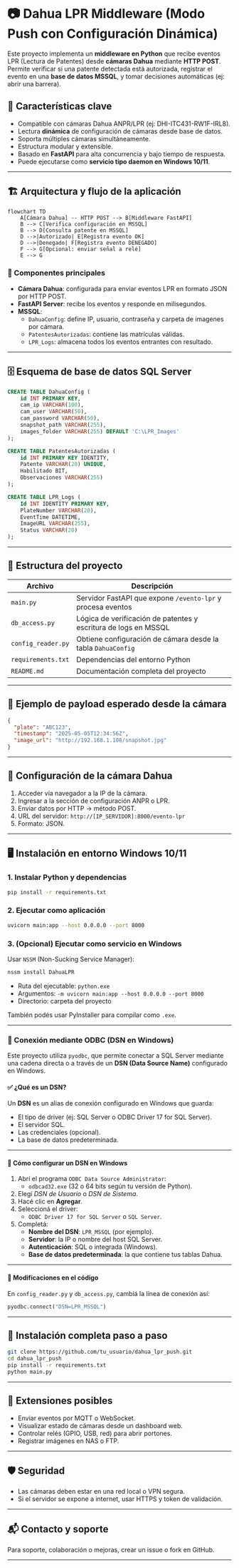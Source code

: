 
# 📷 Dahua LPR Middleware (Modo Push con Configuración Dinámica)

Este proyecto implementa un **middleware en Python** que recibe eventos LPR (Lectura de Patentes) desde **cámaras Dahua** mediante **HTTP POST**. Permite verificar si una patente detectada está autorizada, registrar el evento en una **base de datos MSSQL**, y tomar decisiones automáticas (ej: abrir una barrera).

## 🚀 Características clave

- Compatible con cámaras Dahua ANPR/LPR (ej: DHI-ITC431-RW1F-IRL8).
- Lectura **dinámica** de configuración de cámaras desde base de datos.
- Soporta múltiples cámaras simultáneamente.
- Estructura modular y extensible.
- Basado en **FastAPI** para alta concurrencia y bajo tiempo de respuesta.
- Puede ejecutarse como **servicio tipo daemon en Windows 10/11**.

---

## 🏗️ Arquitectura y flujo de la aplicación

```mermaid
flowchart TD
    A[Cámara Dahua] -- HTTP POST --> B[Middleware FastAPI]
    B --> C[Verifica configuración en MSSQL]
    B --> D[Consulta patente en MSSQL]
    D -->|Autorizado| E[Registra evento OK]
    D -->|Denegado| F[Registra evento DENEGADO]
    F --> G[Opcional: enviar señal a relé]
    E --> G
```

### 🔧 Componentes principales

- **Cámara Dahua**: configurada para enviar eventos LPR en formato JSON por HTTP POST.
- **FastAPI Server**: recibe los eventos y responde en milisegundos.
- **MSSQL**:
  - `DahuaConfig`: define IP, usuario, contraseña y carpeta de imagenes por cámara.
  - `PatentesAutorizadas`: contiene las matrículas válidas.
  - `LPR_Logs`: almacena todos los eventos entrantes con resultado.

---

## 🗄️ Esquema de base de datos SQL Server

```sql
CREATE TABLE DahuaConfig (
    id INT PRIMARY KEY,
    cam_ip VARCHAR(100),
    cam_user VARCHAR(50),
    cam_password VARCHAR(50),
    snapshot_path VARCHAR(255),
    images_folder VARCHAR(255) DEFAULT 'C:\LPR_Images'
);

CREATE TABLE PatentesAutorizadas (
    id INT PRIMARY KEY IDENTITY,
    Patente VARCHAR(20) UNIQUE,
    Habilitado BIT,
    Observaciones VARCHAR(255)
);

CREATE TABLE LPR_Logs (
    Id INT IDENTITY PRIMARY KEY,
    PlateNumber VARCHAR(20),
    EventTime DATETIME,
    ImageURL VARCHAR(255),
    Status VARCHAR(20)
);
```

---

## 📂 Estructura del proyecto

| Archivo               | Descripción                                                                 |
|------------------------|-----------------------------------------------------------------------------|
| `main.py`              | Servidor FastAPI que expone `/evento-lpr` y procesa eventos                |
| `db_access.py`         | Lógica de verificación de patentes y escritura de logs en MSSQL            |
| `config_reader.py`     | Obtiene configuración de cámara desde la tabla `DahuaConfig`               |
| `requirements.txt`     | Dependencias del entorno Python                                             |
| `README.md`            | Documentación completa del proyecto                                         |

---

## 🧪 Ejemplo de payload esperado desde la cámara

```json
{
  "plate": "ABC123",
  "timestamp": "2025-05-05T12:34:56Z",
  "image_url": "http://192.168.1.108/snapshot.jpg"
}
```

---

## 🔌 Configuración de la cámara Dahua

1. Acceder vía navegador a la IP de la cámara.
2. Ingresar a la sección de configuración ANPR o LPR.
3. Enviar datos por HTTP → método POST.
4. URL del servidor: `http://[IP_SERVIDOR]:8000/evento-lpr`
5. Formato: JSON.

---

## 🖥️ Instalación en entorno Windows 10/11

### 1. Instalar Python y dependencias

```bash
pip install -r requirements.txt
```

### 2. Ejecutar como aplicación

```bash
uvicorn main:app --host 0.0.0.0 --port 8000
```

### 3. (Opcional) Ejecutar como servicio en Windows

Usar `NSSM` (Non-Sucking Service Manager):

```bash
nssm install DahuaLPR
```

- Ruta del ejecutable: `python.exe`
- Argumentos: `-m uvicorn main:app --host 0.0.0.0 --port 8000`
- Directorio: carpeta del proyecto

También podés usar PyInstaller para compilar como `.exe`.

---

### 🔌 Conexión mediante ODBC (DSN en Windows)

Este proyecto utiliza `pyodbc`, que permite conectar a SQL Server mediante una cadena directa o a través de un **DSN (Data Source Name)** configurado en Windows.

#### ✅ ¿Qué es un DSN?

Un **DSN** es un alias de conexión configurado en Windows que guarda:
- El tipo de driver (ej: SQL Server o ODBC Driver 17 for SQL Server).
- El servidor SQL.
- Las credenciales (opcional).
- La base de datos predeterminada.

---

#### 🧩 Cómo configurar un DSN en Windows

1. Abrí el programa `ODBC Data Source Administrator`:
   - `odbcad32.exe` (32 o 64 bits según tu versión de Python).
2. Elegí *DSN de Usuario* o *DSN de Sistema*.
3. Hacé clic en **Agregar**.
4. Seleccioná el driver:  
   - `ODBC Driver 17 for SQL Server` o `SQL Server`.
5. Completá:
   - **Nombre del DSN**: `LPR_MSSQL` (por ejemplo).
   - **Servidor**: la IP o nombre del host SQL Server.
   - **Autenticación**: SQL o integrada (Windows).
   - **Base de datos predeterminada**: la que contiene tus tablas Dahua.

---

#### 🔄 Modificaciones en el código

En `config_reader.py` y `db_access.py`, cambiá la línea de conexión así:

```python
pyodbc.connect("DSN=LPR_MSSQL")
```

---

## 🧩 Instalación completa paso a paso

```bash
git clone https://github.com/tu_usuario/dahua_lpr_push.git
cd dahua_lpr_push
pip install -r requirements.txt
python main.py
```

---

## 🔄 Extensiones posibles

- Enviar eventos por MQTT o WebSocket.
- Visualizar estado de cámaras desde un dashboard web.
- Controlar relés (GPIO, USB, red) para abrir portones.
- Registrar imágenes en NAS o FTP.

---

## 🛡️ Seguridad

- Las cámaras deben estar en una red local o VPN segura.
- Si el servidor se expone a internet, usar HTTPS y token de validación.

---

## 📬 Contacto y soporte

Para soporte, colaboración o mejoras, crear un issue o fork en GitHub.

---

